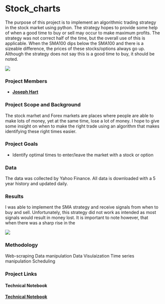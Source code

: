 # Stock_charts

The purpose of this project is to implement an algorithmic trading strategy in the stock market using python. The strategy hopes to  provide some help of when a good time to buy or sell may occur to make maximum profits. The strategy was not correct half of the time, but the overall use of this is applicable. When the SMA100 dips below the SMA100 and there is a sizeable difference, the prices of these stocks/options always go up. Although the strategy does not say this is a good time to buy, it should be noted.

<img src = "https://github.com/joseh4/Stock_market_monitoring/blob/master/stocks.jpg">

### Project Members
   - <b>[Joseph Hart](https://github.com/joseh4)</b>
   
### Project Scope and Background
The stock marhet and Forex markets are places where people are able to make lots of money, yet at the same time, lose a lot of money. I hope to give some insight on when to make the right trade using an algorithm that makes identifying these right times easier.

### Project Goals
 - Identify optimal times to enter/leave the market with a stock or option


### Data

The data was collected by Yahoo Finance. All data is downloaded with a 5 year history and updated daily.

### Results

I was able to implement the SMA strategy and receive signals from when to buy and sell. Unfortunately, this strategy did not work as intended as most signals would result in money lost. It is important to note however, that when there was a sharp rise in the 

<img src = "https://github.com/joseh4/Stock_market_monitoring/blob/master/AAPL_graph.png">

### Methodology

Web-scraping
Data manipulation
Data Visulaization
Time series manipulation
Scheduling

### Project Links


#### Technical Notebook
<b>[Technical Notebook](https://github.com/joseh4/Stock_charts/blob/master/Creating_automated_chart.ipynb)</b>
